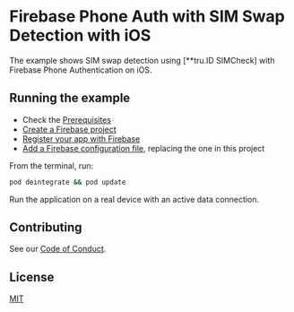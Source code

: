# Firebase Phone Auth with SIM Swap Detection with iOS

The example shows SIM swap detection using [**tru.ID SIMCheck] with Firebase Phone Authentication on iOS.

## Running the example

- Check the [Prerequisites](https://firebase.google.com/docs/ios/setup#prerequisites)
- [Create a Firebase project](https://firebase.google.com/docs/ios/setup#create-firebase-project)
- [Register your app with Firebase](https://firebase.google.com/docs/ios/setup#register-app)
- [Add a Firebase configuration file](https://firebase.google.com/docs/ios/setup#add-config-file), replacing the one in this project

From the terminal, run:

```bash
pod deintegrate && pod update
```

Run the application on a real device with an active data connection.

## Contributing

See our [Code of Conduct](https://developer.tru.id/code-of-conduct).

## License

[MIT](LICENSE)
